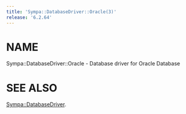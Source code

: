 ```yaml
---
title: 'Sympa::DatabaseDriver::Oracle(3)'
release: '6.2.64'
---
```


# NAME

Sympa::DatabaseDriver::Oracle - Database driver for Oracle Database

# SEE ALSO

[Sympa::DatabaseDriver](./Sympa-DatabaseDriver.3.md).
